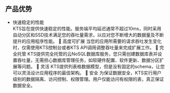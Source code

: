 ## 产品优势

 * 快速稳定的性能  
KTS旨在提供快速稳定的性能。服务端平均延迟通常不超过10ms，同时采用自动分区和SSD技术满足您的吞吐量需求，以应对您不断增大的数据量及不断提升的应用程序性能。
	高度可扩展
当您的应用所需要的请求吞吐发生变化时，仅需使用KTS控制台或者KTS API调用调整吞吐量来完成扩展工作。
	完全托管
KTS提供完全托管的云NoSQL数据库服务，您只需创建数据库表并设置吞吐量，无需担心数据库管理任务，如软硬件配置、软件更新、数据分区扩展等问题。
	灵活
KTS提供列表格数据模型，但是没有固定的schema，让您可以灵活设计应用程序的最佳架构。
	安全
为保证数据安全，KTS实行用户级别的数据隔离、访问控制、权限管理。用户仅能访问有权限的表，真正保证数据安全。
